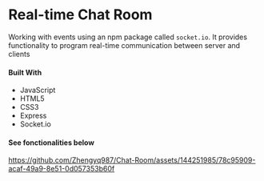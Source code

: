 # Real-time Chat Room
Working with events using an npm package called `socket.io`. It provides functionality to program real-time communication between server and clients

#### Built With

* JavaScript
* HTML5
* CSS3
* Express
* Socket.io

#### See fonctionalities below
https://github.com/Zhengyq987/Chat-Room/assets/144251985/78c95909-acaf-49a9-8e51-0d057353b60f

